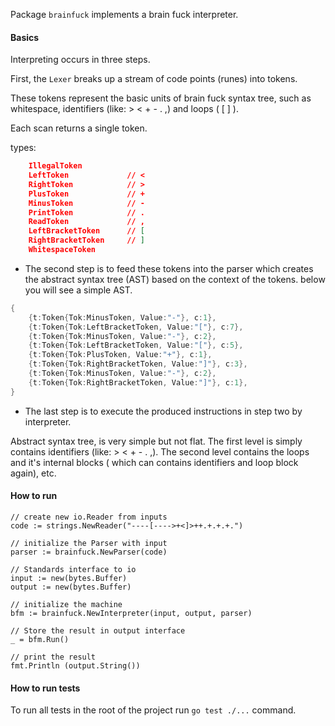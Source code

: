 

Package `brainfuck` implements a brain fuck interpreter.

#### Basics
Interpreting occurs in three steps. 

First, the `Lexer` breaks up a stream of code
points (runes) into tokens.

These tokens represent the basic units of brain fuck syntax tree, such as whitespace, identifiers (like: > < + - . ,) and loops ( [ ] ).

Each scan returns a single token.

types: 
```json 
	IllegalToken       
	LeftToken             // <
	RightToken            // >
	PlusToken             // +
	MinusToken            // -
	PrintToken            // .
	ReadToken             // ,
	LeftBracketToken      // [
	RightBracketToken     // ]
	WhitespaceToken
```

- The second step is to feed these tokens into the parser which creates the abstract syntax tree (AST) based on
the context of the tokens. below you will see a simple AST.

```go
{
    {t:Token{Tok:MinusToken, Value:"-"}, c:1},
    {t:Token{Tok:LeftBracketToken, Value:"["}, c:7},
    {t:Token{Tok:MinusToken, Value:"-"}, c:2},
    {t:Token{Tok:LeftBracketToken, Value:"["}, c:5},
    {t:Token{Tok:PlusToken, Value:"+"}, c:1},
    {t:Token{Tok:RightBracketToken, Value:"]"}, c:3},
    {t:Token{Tok:MinusToken, Value:"-"}, c:2},
    {t:Token{Tok:RightBracketToken, Value:"]"}, c:1},
}
```
- The last step is to execute the produced instructions in step two by interpreter.

Abstract syntax tree, is very simple but not flat. The first level is simply contains
identifiers (like: > < + - . ,). The second level contains the loops and it's internal
blocks ( which can contains identifiers and loop block again), etc.

#### How to run

	// create new io.Reader from inputs
	code := strings.NewReader("----[---->+<]>++.+.+.+.")
	
	// initialize the Parser with input
	parser := brainfuck.NewParser(code)
	
	// Standards interface to io
	input := new(bytes.Buffer)
	output := new(bytes.Buffer)
	
	// initialize the machine
	bfm := brainfuck.NewInterpreter(input, output, parser)
	
    // Store the result in output interface 
	_ = bfm.Run()
	
	// print the result 
	fmt.Println (output.String())
	
#### How to run tests

To run all tests in the root of the project run `go test ./...` command.

#### 
